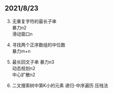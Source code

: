 
## 2021/8/23  
3. 无重复字符的最长子串  
暴力n2  
滑动窗口n  

4. 寻找两个正序数组的中位数  
暴力m+n  

5. 最长回文子串
暴力n3  
动态规划n2  
中心扩散n2  

230. 二叉搜索树中第K小的元素
递归-中序遍历
压栈法


















